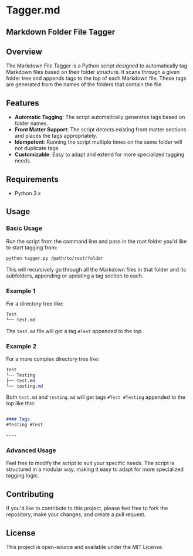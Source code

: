 # Tagger.md
## Markdown Folder File Tagger

## Overview

The Markdown File Tagger is a Python script designed to automatically tag Markdown files based on their folder structure. It scans through a given folder tree and appends tags to the top of each Markdown file. These tags are generated from the names of the folders that contain the file.

## Features

- **Automatic Tagging**: The script automatically generates tags based on folder names.
- **Front Matter Support**: The script detects existing front matter sections and places the tags appropriately.
- **Idempotent**: Running the script multiple times on the same folder will not duplicate tags.
- **Customizable**: Easy to adapt and extend for more specialized tagging needs.

## Requirements

- Python 3.x

## Usage

### Basic Usage

Run the script from the command line and pass in the root folder you'd like to start tagging from:

```bash
python tagger.py /path/to/root/folder
```

This will recursively go through all the Markdown files in that folder and its subfolders, appending or updating a tag section to each.

### Example 1

For a directory tree like:

```css
Test
└── test.md
```

The `test.md` file will get a tag `#Test` appended to the top.

### Example 2

For a more complex directory tree like:

```css
Test
└── Testing
├── test.md
└── testing.md
```

Both `test.md` and `testing.md` will get tags `#Test #Testing` appended to the top like this: 

```markdown

#### Tags
#Testing #Test

----


```

### Advanced Usage

Feel free to modify the script to suit your specific needs. The script is structured in a modular way, making it easy to adapt for more specialized tagging logic.

## Contributing

If you'd like to contribute to this project, please feel free to fork the repository, make your changes, and create a pull request.

## License

This project is open-source and available under the MIT License.
